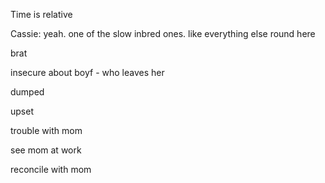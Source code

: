 
Time is relative

Cassie: yeah. one of the slow inbred ones. like everything else round here

brat

insecure about boyf - who leaves her

dumped

upset

trouble with mom

see mom at work

reconcile with mom